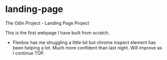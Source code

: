 # landing-page
The Odin Project - Landing Page Project

This is the first webpage I have built from scratch.
- Flexbox has me struggling a little bit but chrome inspect element has been helping a lot. Much more confident than last night. Will improve as I continue TOP.